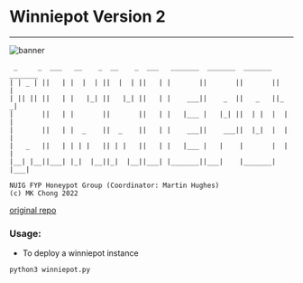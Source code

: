 # Winniepot Version 2 
---

![banner](Winniepotv2/banner/README_Banner.png)




```
 _     _  ___   __    _  __    _  ___   _______  _______  _______  _______
| | _ | ||   | |  |  | ||  |  | ||   | |       ||       ||       ||       |
| || || ||   | |   |_| ||   |_| ||   | |    ___||    _  ||   _   ||_     _|
|       ||   | |       ||       ||   | |   |___ |   |_| ||  | |  |  |   |  
|       ||   | |  _    ||  _    ||   | |    ___||    ___||  |_|  |  |   |  
|   _   ||   | | | |   || | |   ||   | |   |___ |   |    |       |  |   |  
|__| |__||___| |_|  |__||_|  |__||___| |_______||___|    |_______|  |___|  

NUIG FYP Honeypot Group (Coordinator: Martin Hughes) 
(c) MK Chong 2022
```
  [original repo](https://github.com/mk3-14159/Winnie)

### Usage:
* To deploy a winniepot instance

```sh
python3 winniepot.py
```


 
